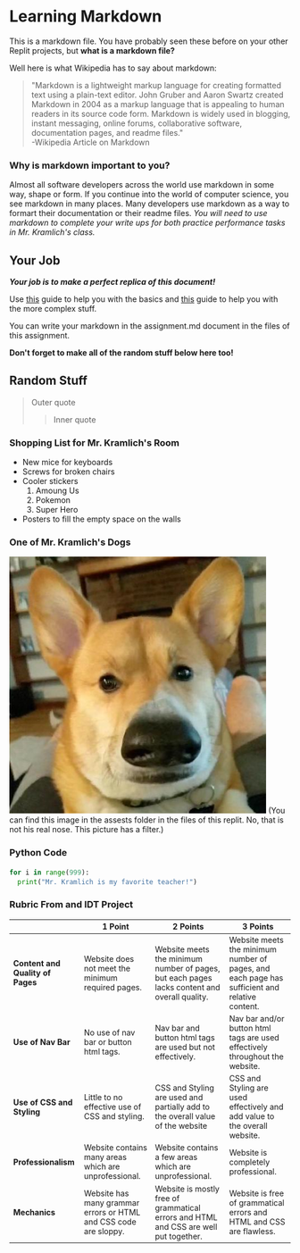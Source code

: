 # Learning Markdown
This is a markdown file. You have probably seen these before on your other Replit projects, but **what is a markdown file?**  

Well here is what Wikipedia has to say about markdown:

>"Markdown is a lightweight markup language for creating formatted text using a plain-text editor. John Gruber and Aaron Swartz created Markdown in 2004 as a markup language that is appealing to human readers in its source code form. Markdown is widely used in blogging, instant messaging, online forums, collaborative software, documentation pages, and readme files."  
 -Wikipedia Article on Markdown  

### Why is markdown important to you?

Almost all software developers across the world use markdown in some way, shape or form. If you continue into the world of computer science, you see markdown in many places. Many developers use markdown as a way to formart their documentation or their readme files. *You will need to use markdown to complete your write ups for both practice performance tasks in Mr. Kramlich's class.*

## Your Job

***Your job is to make a perfect replica of this document!*** 

Use [this](https://www.markdownguide.org/basic-syntax/) guide to help you with the basics and [this](https://www.markdownguide.org/extended-syntax/) guide to help you with the more complex stuff. 

You can write your markdown in the assignment.md document in the files of this assignment.

**Don't forget to make all of the random stuff below here too!**

## Random Stuff

> Outer quote
>> Inner quote

### Shopping List for Mr. Kramlich's Room
- New mice for keyboards
- Screws for broken chairs
- Cooler stickers 
  1. Amoung Us
  2. Pokemon
  3. Super Hero
- Posters to fill the empty space on the walls

### One of Mr. Kramlich's Dogs

![doggo](/assets/mr-kramlichs-dog.jpg)
(You can find this image in the assests folder in the files of this replit. No, that is not his real nose. This picture has a filter.)

### Python Code

```Python
for i in range(999):
  print("Mr. Kramlich is my favorite teacher!")
```

### Rubric From and IDT Project

| | 1 Point | 2 Points | 3 Points |
|:-|---------|----------|----------|
|**Content and Quality of Pages**|Website does not meet the minimum required pages.|Website meets the minimum number of pages, but each pages lacks content and overall quality.|Website meets the minimum number of pages, and each page has sufficient and relative content.|
|**Use of Nav Bar**|No use of nav bar or button html tags.|Nav bar and button html tags are used but not effectively.|Nav bar and/or button html tags are used effectively throughout the website.|
|**Use of CSS and Styling**|Little to no effective use of CSS and styling.|CSS and Styling are used and partially add to the overall value of the website|CSS and Styling are used effectively and add value to the overall website.|
|**Professionalism**|Website contains many areas which are unprofessional.|Website contains a few areas which are unprofessional.|Website is completely professional.|
|**Mechanics**|Website has many grammar errors or HTML and CSS code are sloppy.|Website is mostly free of grammatical errors and HTML and CSS are well put together.|Website is free of grammatical errors and HTML and CSS are flawless.|





  